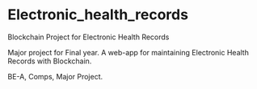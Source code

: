 # Electronic_health_records
Blockchain Project for Electronic Health Records

Major project for Final year.
A web-app for maintaining Electronic Health Records with Blockchain.

BE-A, Comps, Major Project.
